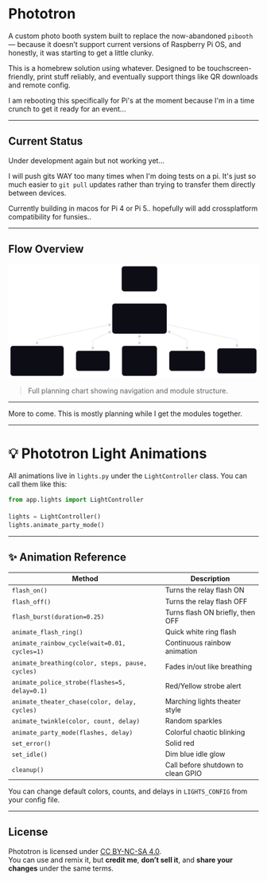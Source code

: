 # Phototron

A custom photo booth system built to replace the now-abandoned `pibooth` — because it doesn’t support current versions of Raspberry Pi OS, and honestly, it was starting to get a little clunky.

This is a homebrew solution using whatever. Designed to be touchscreen-friendly, print stuff reliably, and eventually support things like QR downloads and remote config.

I am rebooting this specifically for Pi's at the moment because I'm in a time crunch to get it ready for an event...

---

## Current Status

Under development again but not working yet...

I will push gits WAY too many times when I'm doing tests on a pi.  It's just so much easier to `git pull` updates rather than trying to transfer them directly between devices. 

Currently building in macos for Pi 4 or Pi 5.. hopefully will add crossplatform compatibility for funsies..

---

## Flow Overview

![Flowchart Overview](docs/chart.svg)

> Full planning chart showing navigation and module structure.

---

More to come. This is mostly planning while I get the modules together.

---

# 💡 Phototron Light Animations

All animations live in `lights.py` under the `LightController` class. You can call them like this:

```python
from app.lights import LightController

lights = LightController()
lights.animate_party_mode()
```

---

## ✨ Animation Reference

| Method | Description |
|--------|-------------|
| `flash_on()` | Turns the relay flash ON |
| `flash_off()` | Turns the relay flash OFF |
| `flash_burst(duration=0.25)` | Turns flash ON briefly, then OFF |
| `animate_flash_ring()` | Quick white ring flash |
| `animate_rainbow_cycle(wait=0.01, cycles=1)` | Continuous rainbow animation |
| `animate_breathing(color, steps, pause, cycles)` | Fades in/out like breathing |
| `animate_police_strobe(flashes=5, delay=0.1)` | Red/Yellow strobe alert |
| `animate_theater_chase(color, delay, cycles)` | Marching lights theater style |
| `animate_twinkle(color, count, delay)` | Random sparkles |
| `animate_party_mode(flashes, delay)` | Colorful chaotic blinking |
| `set_error()` | Solid red |
| `set_idle()` | Dim blue idle glow |
| `cleanup()` | Call before shutdown to clean GPIO |

You can change default colors, counts, and delays in `LIGHTS_CONFIG` from your config file.

---

## License

Phototron is licensed under [CC BY-NC-SA 4.0](https://creativecommons.org/licenses/by-nc-sa/4.0/).  
You can use and remix it, but **credit me**, **don’t sell it**, and **share your changes** under the same terms.